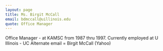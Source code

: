 ```yaml
---
layout: page
title: Ms. Birgit McCall
email: bdmccall@uillinois.edu
quote: Office Manager
---
```

Office Manager - at KAMSC from 1987 thru 1997. Currently employed at U Illinois - UC
Alternate email = Birgit McCall (Yahoo)